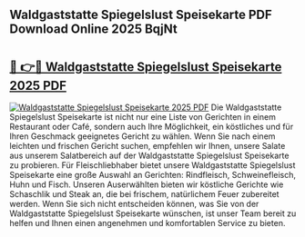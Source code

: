 ## Waldgaststatte Spiegelslust Speisekarte PDF Download Online 2025 BqjNt

# <h2><a href="http://gc70qqx.nevu.top/?p=Waldgaststatte+Spiegelslust+Speisekarte">🔗 👉🔴 Waldgaststatte Spiegelslust Speisekarte 2025 PDF</a></h2>

[![Waldgaststatte Spiegelslust Speisekarte 2025 PDF](https://i.imgur.com/dBaPXMq.png)](http://gc70qqx.nevu.top/?p=Waldgaststatte+Spiegelslust+Speisekarte)
Die Waldgaststatte Spiegelslust Speisekarte ist nicht nur eine Liste von Gerichten in einem Restaurant oder Café, sondern auch Ihre Möglichkeit, ein köstliches und für Ihren Geschmack geeignetes Gericht zu wählen. Wenn Sie nach einem leichten und frischen Gericht suchen, empfehlen wir Ihnen, unsere Salate aus unserem Salatbereich auf der Waldgaststatte Spiegelslust Speisekarte zu probieren. Für Fleischliebhaber bietet unsere Waldgaststatte Spiegelslust Speisekarte eine große Auswahl an Gerichten: Rindfleisch, Schweinefleisch, Huhn und Fisch. Unseren Auserwählten bieten wir köstliche Gerichte wie Schaschlik und Steak an, die bei frischem, natürlichem Feuer zubereitet werden. Wenn Sie sich nicht entscheiden können, was Sie von der Waldgaststatte Spiegelslust Speisekarte wünschen, ist unser Team bereit zu helfen und Ihnen einen angenehmen und komfortablen Service zu bieten.
